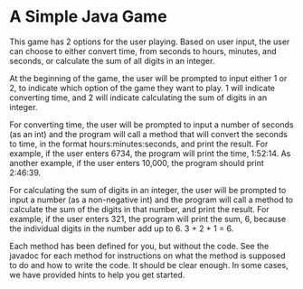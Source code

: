 # A Simple Java Game

This game has 2 options for the user playing.  Based on user input, the user can choose to either convert time, from seconds to hours, minutes, and seconds, or calculate the sum of all digits in an integer.  

At the beginning of the game, the user will be prompted to input either 1 or 2, to indicate which option of the game they want to play.  1 will indicate converting time, and 2 will indicate calculating the sum of digits in an integer.

For converting time, the user will be prompted to input a number of seconds (as an int) and the program will call a method that will convert the seconds to time, in the format hours:minutes:seconds, and print the result.  For example, if the user enters 6734, the program will print the time, 1:52:14. As another example, if the user enters 10,000, the program should print 2:46:39.

For calculating the sum of digits in an integer, the user will be prompted to input a number (as a non-negative int) and the program will call a method to calculate the sum of the digits in that number, and print the result.  For example, if the user enters 321, the program will print the sum, 6, because the individual digits in the number add up to 6.  3 + 2 + 1 = 6.

Each method has been defined for you, but without the code. See the javadoc for each method for instructions on what the method is supposed to do and how to write the code. It should be clear enough.  In some cases, we have provided hints to help you get started.

